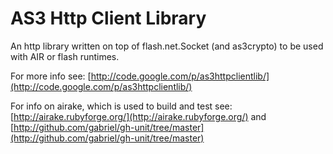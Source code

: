 # AS3 Http Client Library

An http library written on top of flash.net.Socket (and as3crypto) to be used with AIR or flash runtimes.

For more info see: [http://code.google.com/p/as3httpclientlib/](http://code.google.com/p/as3httpclientlib/)

For info on airake, which is used to build and test see: [http://airake.rubyforge.org/](http://airake.rubyforge.org/) and [http://github.com/gabriel/gh-unit/tree/master](http://github.com/gabriel/gh-unit/tree/master)
